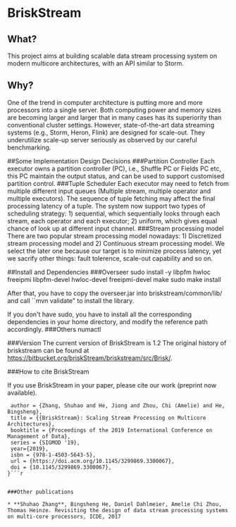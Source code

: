 # BriskStream
## What?
This project aims at building scalable data stream processing system on modern multicore architectures, with an API similar to Storm.

## Why?
One of the trend in computer architecture is putting more and more processors into a single server.
Both computing power and memory sizes are becoming larger and larger that in many cases has its superiority
than conventional cluster settings.
However, state-of-the-art data streaming systems (e.g., Storm, Heron, Flink) are designed for scale-out.
They underutilize scale-up server seriously as observed by our careful benchmarking.

##Some Implementation Design Decisions
###Partition Controller
Each executor owns a partition controller (PC), i.e., Shuffle PC or Fields PC etc, this PC maintain the output status, and can be used to support customised partition control.
###Tuple Scheduler
Each executor may need to fetch from multiple different input queues (Multiple stream, multiple operator and multiple executors). The sequence of tuple fetching may affect the final processing latency of a tuple. The system now support two types of scheduling strategy: 1) sequential, which sequentially looks through each stream, each operator and each executor; 2) uniform, which gives equal chance of look up at different input channel.
###Stream processing model
There are two popular stream processing model nowadays: 1) Discretized stream processing model and 2) Continuous stream processing model.
We select the later one because our target is to minimize process latency, yet we sacrify other things: fault tolerence, scale-out capability and so on.

##Install and Dependencies
###Overseer
sudo install -y libpfm hwloc freeipmi libpfm-devel hwloc-devel freeipmi-devel
make
sudo make install

After that, you have to copy the overseer.jar into briskstream/common/lib/ and call ``mvn validate" to install the library.

If you don't have sudo, you have to install all the corresponding dependencies in your home directory, and modify the reference path accordingly.
###Others
numactl

###Version
The current version of BriskStream is 1.2
The original history of briskstream can be found at https://bitbucket.org/briskStream/briskstream/src/Brisk/.

###How to cite BriskStream

If you use BriskStream in your paper, please cite our work (preprint now available).

```@article{zhangbriskstream19,
 author = {Zhang, Shuhao and He, Jiong and Zhou, Chi (Amelie) and He, Bingsheng},
 title = {{BriskStream}: Scaling Stream Processing on Multicore Architectures},
 booktitle = {Proceedings of the 2019 International Conference on Management of Data},
 series = {SIGMOD '19},
 year={2019},
 isbn = {978-1-4503-5643-5},
 url = {https://doi.acm.org/10.1145/3299869.3300067},
 doi = {10.1145/3299869.3300067},
}```r


###Other publications

* **Shuhao Zhang**, Bingsheng He, Daniel Dahlmeier, Amelie Chi Zhou, Thomas Heinze. Revisiting the design of data stream processing systems on multi-core processors, ICDE, 2017


